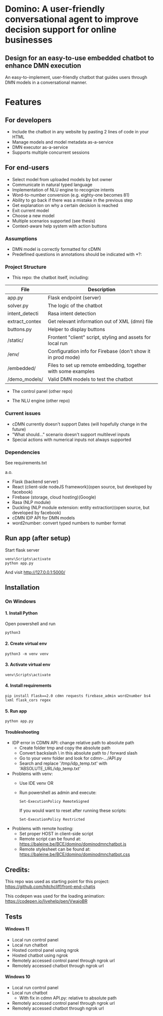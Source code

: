 # Domino: A user-friendly conversational agent to improve decision support for online businesses
## Design  for an easy-to-use embedded chatbot to enhance DMN execution
An easy-to-implement, user-friendly chatbot that guides users through DMN models in a conversational manner.

# Features
## For developers
- Include the chatbot in any website by pasting 2 lines of code in your HTML
- Manage models and model metadata as-a-service
- DMN executor as-a-service
- Supports multiple concurrent sessions

## For end-users
- Select model from uploaded models by bot owner
- Communicate in natural typed language
- Implementation of NLU engine to recognize intents
- Word-to-number conversion (e.g. eighty-one becomes 81)
- Ability to go back if there was a mistake in the previous step
- Get explanation on why a certain decision is reached
- Exit current model
- Choose a new model
- Multiple scenarios supported (see thesis)
- Context-aware help system with action buttons

### Assumptions
- DMN model is correctly formatted for cDMN
- Predefined questions in annotations should be indicated with *?:

### Project Structure
- This repo: the chatbot itself, including:

| File          | Description                                                  |
| ------------- | -------------------------------------------------------------|
| app.py        | Flask endpoint (server)                                      |
| solver.py     | The logic of the chatbot                                     |
| intent_detecti| Rasa intent detection                                        |
| extract_contex| Get relevant information out of XML (dmn) file               |
| buttons.py    | Helper to display buttons                                    |
| /static/      | Frontent "client" script, styling and assets for local run   |
| /env/         | Configuration info for Firebase (don't show it in prod mode) |
| /embedded/    | Files to set up remote embedding, together with some examples|
| /demo_models/ | Valid DMN models to test the chatbot                         |

- The control panel (other repo)

- The NLU engine (other repo)

### Current issues
- cDMN currently doesn't support Dates (will hopefully change in the future)
- "What should..." scenario doesn't support multilevel inputs
- Special actions with numerical inputs not always supported


### Dependencies
See requirements.txt

a.o.
- Flask (backend server)
- React (client-side nodeJS framework)(open source, but developed by facebook)
- Firebase (storage, cloud hosting)(Google)
- Rasa (NLP module)
- Duckling (NLP module extension: entity extraction)(open source, but developed by facebook)
- cDMN IDP API for DMN models
- word2number: convert typed numbers to number format


## Run app (after setup)
Start flask server
```
venv\Scripts\activate
python app.py

```
And visit http://127.0.0.1:5000/

## Installation
### On Windows
#### 1. Install Python
Open powershell and run
```
python3
```

#### 2. Create virtual env
```
python3 -m venv venv
```

#### 3. Activate virtual env
```
venv\Scripts\activate
```

#### 4. Install requirements
```
pip install Flask==2.0 cdmn requests firebase_admin word2number bs4 lxml flask_cors regex
```

#### 5. Run app
```
python app.py
```

#### Troubleshooting
- IDP error in CDMN API: change relative path to absolute path
    * Create folder tmp and copy the absolute path
    * Convert backslash \ in this absolute path to / forward slash
    * Go to your venv folder and look for cdmn-.../API.py
    * Search and replace '/tmp/idp_temp.txt' with 'ABSOLUTE_URL/idp_temp.txt' 
- Problems with venv:
    * Use IDE venv OR
    * Run powershell as admin and execute:
        ```
        Set-ExecutionPolicy RemoteSigned
        ```

        If you would want to reset after running these scripts:
        ```
        Set-ExecutionPolicy Restricted
        ```
- Problems with remote hosting:
    * Set proper HOST in client-side script
    * Remote script can be found at: https://baleine.be/BCE/domino/dominodmnchatbot.js
    * Remote stylesheet can be found at: https://baleine.be/BCE/domino/dominodmnchatbot.css

## Credits:
This repo was used as starting point for this project:
https://github.com/hitchcliff/front-end-chatjs

This codepen was used for the loading animation:
https://codepen.io/livehelp/pen/VwajoBR


## Tests
#### Windows 11
- Local run control panel
- Local run chatbot
- Hosted control panel using ngrok
- Hosted chatbot using ngrok
- Remotely accessed control panel through ngrok url
- Remotely accessed chatbot through ngrok url

#### Windows 10
- Local run control panel
- Local run chatbot
	* With fix in cdmn API.py: relative to absolute path
- Remotely accessed control panel through ngrok url
- Remotely accessed chatbot through ngrok url